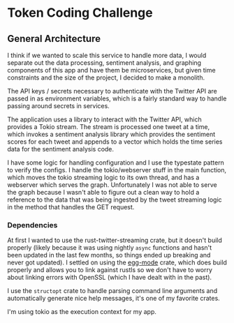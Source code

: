 # Token Coding Challenge

## General Architecture

I think if we wanted to scale this service to handle more data, I would
separate out the data processing, sentiment analysis, and graphing components
of this app and have them be microservices, but given time constraints and the
size of the project, I decided to make a monolith.

The API keys / secrets necessary to authenticate with the Twitter API are
passed in as environment variables, which is a fairly standard way to handle
passing around secrets in services.

The application uses a library to interact with the Twitter API, which provides
a Tokio stream. The stream is processed one tweet at a time, which invokes a
sentiment analysis library which provides the sentiment scores for each tweet
and appends to a vector which holds the time series data for the sentiment
analysis code.

I have some logic for handling configuration and I use the typestate pattern to
verify the configs. I handle the tokio/webserver stuff in the main function,
which moves the tokio streaming logic to its own thread, and has a webserver
which serves the graph. Unfortunately I was not able to serve the graph because
I wasn't able to figure out a clean way to hold a reference to the data that
was being ingested by the tweet streaming logic in the method that handles the
GET request.

### Dependencies

At first I wanted to use the rust-twitter-streaming crate, but it doesn't build
properly (likely because it was using nightly `async` functions and hasn't been
updated in the last few months, so things ended up breaking and never got
updated). I settled on using the
[egg-mode](https://github.com/QuietMisdreavus/twitter-rs) crate, which does
build properly and allows you to link against rustls so we don't have to worry
about linking errors with OpenSSL (which I have dealt with in the past).

I use the `structopt` crate to handle parsing command line arguments and
automatically generate nice help messages, it's one of my favorite crates.

I'm using tokio as the execution context for my app. 
